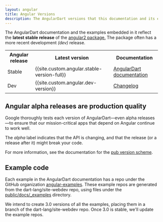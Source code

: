 ```yaml
---
layout: angular
title: Angular Versions
description: The AngularDart versions that this documentation and its examples use.
---
```

The AngularDart documentation and the examples embedded in it reflect
the **latest stable release** of the
[angular2 package.](https://pub.dartlang.org/packages/angular2)
The package often has a more recent development _(dev)_ release.

<table>
  <tr>
    <th> Angular release </th>
    <th> Latest version </th>
    <th> Documentation </th>
  </tr>
  <tr>
    <td>
      Stable
    </td>
    <td>
      {{site.custom.angular.stable-version-full}}
    </td>
    <td>
      <a href="/angular/guide">AngularDart documentation</a>
    </td>
  </tr>
  <tr>
    <td>
      Dev
    </td>
    <td>
      {{site.custom.angular.dev-version}}
    </td>
    <td>
      <a href="https://pub.dartlang.org/packages/%61ngular2/versions/{{site.custom.angular.dev-version}}#changelog">Changelog</a>
    </td>
  </tr>
</table>

## Angular alpha releases are production quality

Google thoroughly tests each version of AngularDart—even alpha releases—to
ensure that our mission-critical apps that depend on Angular continue to work well.

The _alpha_ label indicates that the API is changing,
and that the release (or a release after it) might break your code.

For more information, see the documentation for
the [pub version scheme](https://www.dartlang.org/tools/pub/versioning).


## Example code

Each example in the AngularDart documentation has a repo under the GitHub organization
[angular-examples](https://github.com/angular-examples).
These example repos are generated from the dart-lang/site-webdev repo,
using files under the
[public/docs/_examples](https://github.com/dart-lang/site-webdev/tree/master/public/docs/_examples)
directory.

We intend to create 3.0 versions of all the examples,
placing them in a branch of the dart-lang/site-webdev repo.
Once 3.0 is stable, we'll update the example repos.
